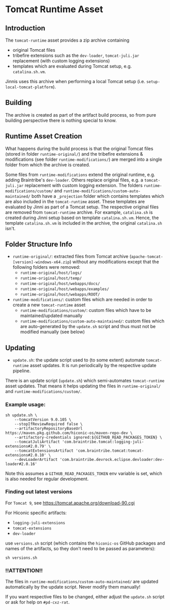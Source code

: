 # Tomcat Runtime Asset

## Introduction
The `tomcat-runtime` asset provides a zip archive containing
- original Tomcat files
- tribefire extensions such as the `dev-loader`, `tomcat-juli.jar` replacement (with custom logging extensions)
- templates which are evaluated during Tomcat setup, e.g. `catalina.sh.vm`.

Jinnis uses this archive when performing a local Tomcat setup (i.e. `setup-local-tomcat-platform`).

## Building
The archive is created as part of the artifact build process, so from pure building perspective there is nothing special to know.

## Runtime Asset Creation
What happens during the build process is that the original Tomcat files (stored in folder `runtime-original/`) and the tribefire extensions & modifications (see folder `runtime-modifications/`) are merged into a single folder from which the archive is created.

Some files from `runtime-modifications` extend the original runtime, e.g. adding Braintribe's `dev-loader`. Others replace original files, e.g. a `tomcat-juli.jar` replacement with custom logging extension.
The folders `runtime-modifications/custom/` and `runtime-modifications/custom-auto-maintained/` both have a `_projection` folder which contains templates which are also included in the `tomcat-runtime` asset. These templates are evaluated by Jinni as part of a Tomcat setup. The respective original files are removed from `tomcat-runtime` archive.
For example, `catalina.sh` is created during Jinni setup based on template `catalina.sh.vm`. Hence, the template `catalina.sh.vm` is included in the archive, the original `catalina.sh` isn't.

## Folder Structure Info

- `runtime-original/`: extracted files from Tomcat archive (`apache-tomcat-[version]-windows-x64.zip`) without any modifications except that the following folders were removed:
	- `runtime-original/host/logs/`
	- `runtime-original/host/temp/`
	- `runtime-original/host/webapps/docs/`
	- `runtime-original/host/webapps/examples/`
	- `runtime-original/host/webapps/ROOT/`
- `runtime-modifications/`: custom files which are needed in order to create a new `tomcat-runtime` asset
	- `runtime-modifications/custom/`: custom files which have to be maintained/updated manually
	- `runtime-modifications/custom-auto-maintained/`: custom files which are auto-generated by the `update.sh` script and thus must not be modified manually (see below)

## Updating

- `update.sh`: the update script used to (to some extent) automate `tomcat-runtime` asset updates. It is run periodically by the respective update pipeline.


There is an update script (`update.sh`) which semi-automates `tomcat-runtime` asset updates. That means it helps updating the files in `runtime-original/` and `runtime-modifications/custom/`.

### Example usage:

```
sh update.sh \
    --tomcatVersion 9.0.105 \
    --stopIfReviewRequired false \
    --artifactoryRepositoryBaseUrl https://maven.pkg.github.com/hiconic-os/maven-repo-dev \
    --artifactory-credentials ignored:${GITHUB_READ_PACKAGES_TOKEN} \
    --tomcatJuliArtifact 'com.braintribe.tomcat:logging-juli-extensions#2.0.79' \
    --tomcatExtensionsArtifact 'com.braintribe.tomcat:tomcat-extensions#2.0.10' \
    --devLoaderArtifact 'com.braintribe.devrock.eclipse.devloader:dev-loader#2.0.16'
```

Note this assumes a `GITHUB_READ_PACKAGES_TOKEN` env variable is set, which is also needed for regular development.

### Finding out latest versions

For `Tomcat 9`, see https://tomcat.apache.org/download-90.cgi

For Hiconic specific artifacts:
- `logging-juli-extensions`
- `tomcat-extensions`
- `dev-loader`

use `versions.sh` script (which contains the `hiconic-os` GitHub packages and names of the artifacts, so they don't need to be passed as parameters):

```
sh versions.sh
```

### !!ATTENTION!!
The files in `runtime-modifications/custom-auto-maintained/` are updated automatically by the update script. Never modify them manually!

If you want respective files to be changed, either adjust the `update.sh` script or ask for help on `#pd-cxz-rat`.

